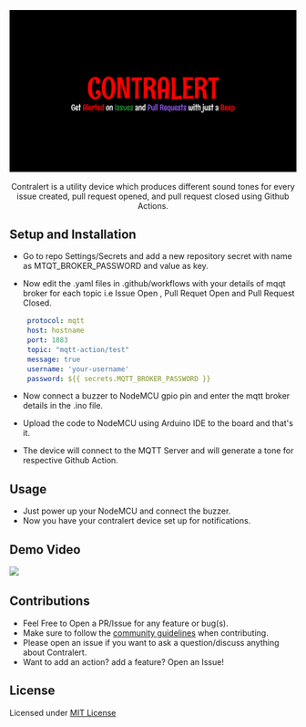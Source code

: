 ![Banner](./ContralertBanner.png)

<p align="center">
Contralert is a utility device which produces different sound tones for every issue created, pull request opened, and pull request closed using Github Actions.
</p>

## Setup and Installation
* Go to repo Settings/Secrets and add a new repository secret with name as MTQT_BROKER_PASSWORD and value as key.
* Now edit the .yaml files in .github/workflows with your details of mqqt broker for each topic i.e Issue Open , Pull Requet Open and Pull Request Closed.
   ```yaml
    protocol: mqtt
    host: hostname
    port: 1883
    topic: "mqtt-action/test"
    message: true
    username: 'your-username'
    password: ${{ secrets.MQTT_BROKER_PASSWORD }}
    ```

* Now connect a buzzer to NodeMCU gpio pin and enter the mqtt broker details in the .ino file.
* Upload the code to NodeMCU using Arduino IDE to the board and that's it.
* The device will connect to the MQTT Server and will generate a tone for respective Github Action.

## Usage
* Just power up your NodeMCU and connect the buzzer.
* Now you have your contralert device set up for notifications.

## Demo Video
[<img src="./Device.jpg"/>](https://youtu.be/MR4bHVhEVR0)

## Contributions

- Feel Free to Open a PR/Issue for any feature or bug(s).
- Make sure to follow the [community guidelines](https://docs.github.com/en/github/site-policy/github-community-guidelines) when contributing.
- Please open an issue if you want to ask a question/discuss anything about Contralert.
- Want to add an action? add a feature? Open an Issue!

## License
Licensed under [MIT License](https://opensource.org/licenses/MIT)
